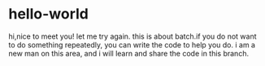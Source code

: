 # hello-world
hi,nice to meet you!
let me try again.
this is about batch.if you do not want to do something repeatedly, you can write the code to help you do. 
i am a new man on this area, and i will learn and share the code in this branch.
